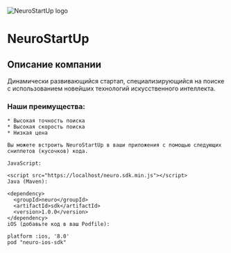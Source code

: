 ![NeuroStartUp logo](https://camo.githubusercontent.com/c6727c717cad1e4820481abb87524f90782445c5/68747470733a2f2f692e696d6775722e636f6d2f495a4f525769492e706e67)

# NeuroStartUp

## Описание компании
Динамически развивающийся стартап, специализирующийся на поиске с использованием новейших технологий искусственного интеллекта.
###  Наши преимущества:
    * Высокая точность поиска
    * Высокая скорость поиска
    * Низкая цена
    
    Вы можете встроить NeuroStartUp в ваши приложения с помощью следующих сниппетов (кусочков) кода.
    
    JavaScript:
    
    <script src="https://localhost/neuro.sdk.min.js"></script>
    Java (Maven):
    
    <dependency>
      <groupId>neuro</groupId>
      <artifactId>sdk</artifactId>
      <version>1.0.0</version>
    </dependency>
    iOS (добавьте код в ваш Podfile):
    
    platform :ios, '8.0'
    pod "neuro-ios-sdk"